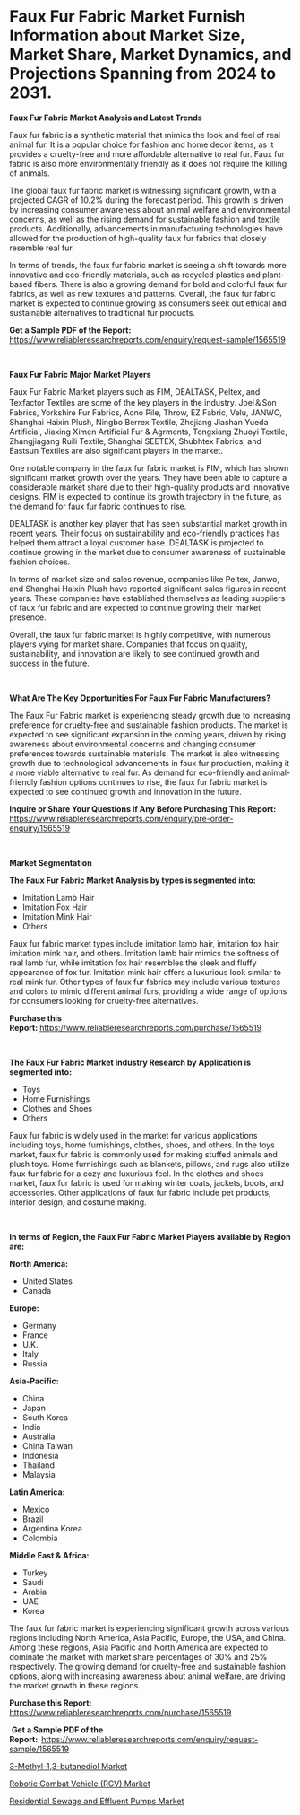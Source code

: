 <p><h1>Faux Fur Fabric Market Furnish Information about Market Size, Market Share, Market Dynamics, and Projections Spanning from 2024 to 2031.</h1></p><p><strong>Faux Fur Fabric Market Analysis and Latest Trends</strong></p>
<p><p>Faux fur fabric is a synthetic material that mimics the look and feel of real animal fur. It is a popular choice for fashion and home decor items, as it provides a cruelty-free and more affordable alternative to real fur. Faux fur fabric is also more environmentally friendly as it does not require the killing of animals.</p><p>The global faux fur fabric market is witnessing significant growth, with a projected CAGR of 10.2% during the forecast period. This growth is driven by increasing consumer awareness about animal welfare and environmental concerns, as well as the rising demand for sustainable fashion and textile products. Additionally, advancements in manufacturing technologies have allowed for the production of high-quality faux fur fabrics that closely resemble real fur.</p><p>In terms of trends, the faux fur fabric market is seeing a shift towards more innovative and eco-friendly materials, such as recycled plastics and plant-based fibers. There is also a growing demand for bold and colorful faux fur fabrics, as well as new textures and patterns. Overall, the faux fur fabric market is expected to continue growing as consumers seek out ethical and sustainable alternatives to traditional fur products.</p></p>
<p><strong>Get a Sample PDF of the Report:&nbsp;</strong> <a href="https://www.reliableresearchreports.com/enquiry/request-sample/1565519">https://www.reliableresearchreports.com/enquiry/request-sample/1565519</a></p>
<p>&nbsp;</p>
<p><strong>Faux Fur Fabric Major Market Players</strong></p>
<p><p>Faux Fur Fabric Market players such as FIM, DEALTASK, Peltex, and Texfactor Textiles are some of the key players in the industry. Joel＆Son Fabrics, Yorkshire Fur Fabrics, Aono Pile, Throw, EZ Fabric, Velu, JANWO, Shanghai Haixin Plush, Ningbo Berrex Textile, Zhejiang Jiashan Yueda Artificial, Jiaxing Ximen Artificial Fur & Agrments, Tongxiang Zhuoyi Textile, Zhangjiagang Ruili Textile, Shanghai SEETEX, Shubhtex Fabrics, and Eastsun Textiles are also significant players in the market.</p><p>One notable company in the faux fur fabric market is FIM, which has shown significant market growth over the years. They have been able to capture a considerable market share due to their high-quality products and innovative designs. FIM is expected to continue its growth trajectory in the future, as the demand for faux fur fabric continues to rise.</p><p>DEALTASK is another key player that has seen substantial market growth in recent years. Their focus on sustainability and eco-friendly practices has helped them attract a loyal customer base. DEALTASK is projected to continue growing in the market due to consumer awareness of sustainable fashion choices.</p><p>In terms of market size and sales revenue, companies like Peltex, Janwo, and Shanghai Haixin Plush have reported significant sales figures in recent years. These companies have established themselves as leading suppliers of faux fur fabric and are expected to continue growing their market presence.</p><p>Overall, the faux fur fabric market is highly competitive, with numerous players vying for market share. Companies that focus on quality, sustainability, and innovation are likely to see continued growth and success in the future.</p></p>
<p>&nbsp;</p>
<p><strong>What Are The Key Opportunities For Faux Fur Fabric Manufacturers?</strong></p>
<p><p>The Faux Fur Fabric market is experiencing steady growth due to increasing preference for cruelty-free and sustainable fashion products. The market is expected to see significant expansion in the coming years, driven by rising awareness about environmental concerns and changing consumer preferences towards sustainable materials. The market is also witnessing growth due to technological advancements in faux fur production, making it a more viable alternative to real fur. As demand for eco-friendly and animal-friendly fashion options continues to rise, the faux fur fabric market is expected to see continued growth and innovation in the future.</p></p>
<p><strong>Inquire or Share Your Questions If Any Before Purchasing This Report:</strong> <a href="https://www.reliableresearchreports.com/enquiry/pre-order-enquiry/1565519">https://www.reliableresearchreports.com/enquiry/pre-order-enquiry/1565519</a></p>
<p>&nbsp;</p>
<p><strong>Market Segmentation</strong></p>
<p><strong>The Faux Fur Fabric Market Analysis by types is segmented into:</strong></p>
<p><ul><li>Imitation Lamb Hair</li><li>Imitation Fox Hair</li><li>Imitation Mink Hair</li><li>Others</li></ul></p>
<p><p>Faux fur fabric market types include imitation lamb hair, imitation fox hair, imitation mink hair, and others. Imitation lamb hair mimics the softness of real lamb fur, while imitation fox hair resembles the sleek and fluffy appearance of fox fur. Imitation mink hair offers a luxurious look similar to real mink fur. Other types of faux fur fabrics may include various textures and colors to mimic different animal furs, providing a wide range of options for consumers looking for cruelty-free alternatives.</p></p>
<p><strong>Purchase this Report:&nbsp;</strong><a href="https://www.reliableresearchreports.com/purchase/1565519">https://www.reliableresearchreports.com/purchase/1565519</a></p>
<p>&nbsp;</p>
<p><strong>The Faux Fur Fabric Market Industry Research by Application is segmented into:</strong></p>
<p><ul><li>Toys</li><li>Home Furnishings</li><li>Clothes and Shoes</li><li>Others</li></ul></p>
<p><p>Faux fur fabric is widely used in the market for various applications including toys, home furnishings, clothes, shoes, and others. In the toys market, faux fur fabric is commonly used for making stuffed animals and plush toys. Home furnishings such as blankets, pillows, and rugs also utilize faux fur fabric for a cozy and luxurious feel. In the clothes and shoes market, faux fur fabric is used for making winter coats, jackets, boots, and accessories. Other applications of faux fur fabric include pet products, interior design, and costume making.</p></p>
<p>&nbsp;</p>
<p><strong>In terms of Region, the Faux Fur Fabric Market Players available by Region are:</strong></p>
<p>
    <p> <strong> North America: </strong>
        <ul>
            <li>United States</li>
            <li>Canada</li>
        </ul>
        </p> 
    <p> <strong> Europe: </strong>
        <ul>
            <li>Germany</li>
            <li>France</li>
            <li>U.K.</li>
            <li>Italy</li>
            <li>Russia</li>
        </ul>
        </p> 
    <p> <strong> Asia-Pacific: </strong>
        <ul>
            <li>China</li>
            <li>Japan</li>
            <li>South Korea</li>
            <li>India</li>
            <li>Australia</li>
            <li>China Taiwan</li>
            <li>Indonesia</li>
            <li>Thailand</li>
            <li>Malaysia</li>
        </ul>
        </p> 
    <p> <strong> Latin America: </strong>
        <ul>
            <li>Mexico</li>
            <li>Brazil</li>
            <li>Argentina Korea</li>
            <li>Colombia</li>
        </ul>
        </p> 
    <p> <strong> Middle East & Africa: </strong>
        <ul>
            <li>Turkey</li>
            <li>Saudi</li>
            <li>Arabia</li>
            <li>UAE</li>
            <li>Korea</li>
        </ul>
    </p>
    </p>
<p><p>The faux fur fabric market is experiencing significant growth across various regions including North America, Asia Pacific, Europe, the USA, and China. Among these regions, Asia Pacific and North America are expected to dominate the market with market share percentages of 30% and 25% respectively. The growing demand for cruelty-free and sustainable fashion options, along with increasing awareness about animal welfare, are driving the market growth in these regions.</p></p>
<p><strong>Purchase this Report: </strong><a href="https://www.reliableresearchreports.com/purchase/1565519">https://www.reliableresearchreports.com/purchase/1565519</a></p>
<p>&nbsp;<strong>Get a Sample PDF of the Report:&nbsp;&nbsp;</strong><a href="https://www.reliableresearchreports.com/enquiry/request-sample/1565519">https://www.reliableresearchreports.com/enquiry/request-sample/1565519</a></p>
<p><strong></strong></p>
<p><p><a href="https://view.publitas.com/reportprime-1/3-methyl-13-butanediol-market-size-growth-outlook-from-2023-to-2030-projecting-at-markets-trends-analysis-by-application-regional-outlook-and-revenue/">3-Methyl-1,3-butanediol Market</a></p><p><a href="https://view.publitas.com/reportprime-1/robotic-combat-vehicle-rcv-market-provides-a-comprehensive-analysis-including-a-macro-overview-of-the-market-as-well-as-micro-details-such-as-market-size-and-competitive-landscape/">Robotic Combat Vehicle (RCV) Market</a></p><p><a href="https://view.publitas.com/reportprime-1/residential-sewage-and-effluent-pumps-market-size-focuses-on-market-dynamics-in-depth-analysis-and-future-projections-of-its-market-forecasted-for-period-from-2023-to-2030/">Residential Sewage and Effluent Pumps Market</a></p></p>